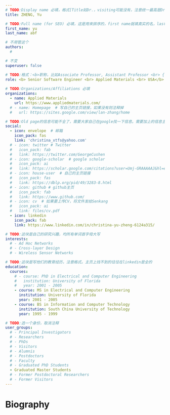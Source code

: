 ```yaml
---
# TODO:Display name 必填，格式[Title如Dr.，visiting可能没有，注意统一最高是Dr. 而不是Prof.] [全大写的Last name][, ][首字母大写的Last name]
title: ZHENG, Yu

# TODO:Full name (for SEO) 必填，这是用来排序的，first name就填真实的名，last_name一定按照excel填写
first_name: yu   
last_name: abf

# 不用管这个
authors:
  # 

# 不变
superuser: false

# TODO:格式：<b>职称，比如Associate Professor, Assistant Professor <br> {工作单位}, {工作国家:China、USA等}</b>
role: <b> Senior Software Engineer <br> Applied Materials <br> USA</b>
 
# TODO:Organizations/Affiliations 必填
organizations:
  - name: Applied Materials
    url: https://www.appliedmaterials.com/
  # - name: Homepage  # 写自己的主页链接，如果没有则注释掉
  #   url: https://sites.google.com/view/lan-zhang/home

# TODO:Old page的信息可能不全了，需要大家自己在google找一下信息。需要加上的信息主要包含email、google scholar、个人主页、linkedin
social:
  - icon: envelope  # 邮箱
    icon_pack: fas
    link: 'christina_xtfs@yahoo.com'
  # - icon: twitter # Twitter
  #   icon_pack: fab  
  #   link: https://twitter.com/GeorgeCushen
  # - icon: google-scholar  # google scholar
  #   icon_pack: ai
  #   link: https://scholar.google.com/citations?user=Umj-GRAAAAAJ&hl=en
  # - icon: house-user  # 自己的主页链接
  #   icon_pack: fas
  #   link: https://dblp.org/pid/49/3283-8.html
  # - icon: github # github主页
  #   icon_pack: fab   
  #   link: https://www.github.com/
  # - icon: cv  # 如果要上传CV，将文件发给Senkang
  #   icon_pack: ai
  #   link: files/cv.pdf
  - icon: linkedin 
    icon_pack: fab
    link: https://www.linkedin.com/in/christina-yu-zheng-6124a315/

# TODO:这块是自己的研究兴趣，均所有单词首字母大写
interests:
  # - Ad Hoc Networks
  # - Cross-layer Design
  # - Wireless Sensor Networks

# TODO:这块是写他们的教育经历，注意格式。主页上找不到的往往在linkedin是全的
education:
  courses:
    # - course: PhD in Electrical and Computer Engineering
    #   institution: University of Florida
    #   year: 2001 - 2005
    - course: MS in Electrical and Computer Engineering
      institution: University of Florida
      year: 2001 - 2005
    - course: BS in Information and Computer Technology
      institution: South China University of Technology
      year: 1995 - 1999

# TODO:选一个身份，取消注释
user_groups:
  # - Principal Investigators
  # - Researchers
  # - PhDs
  # - Visitors
  # - Alumnis
  # - Postdoctors
  # - Faculty
  # - Graduated PhD Students
  - Graduated Master Students
  # - Former Postdoctoral Researchers
  # - Former Visitors
---
```

<!-- TODO:写自己的Biography -->
# Biography
<!-- 这部分不要写他们的PhD招生信息，直接复制他们主页的个人简介。实在没有，在excel备注一下{个人资料缺失}再提交给我 -->
<!-- <p style="text-align:justify">  -->
<!--  -->